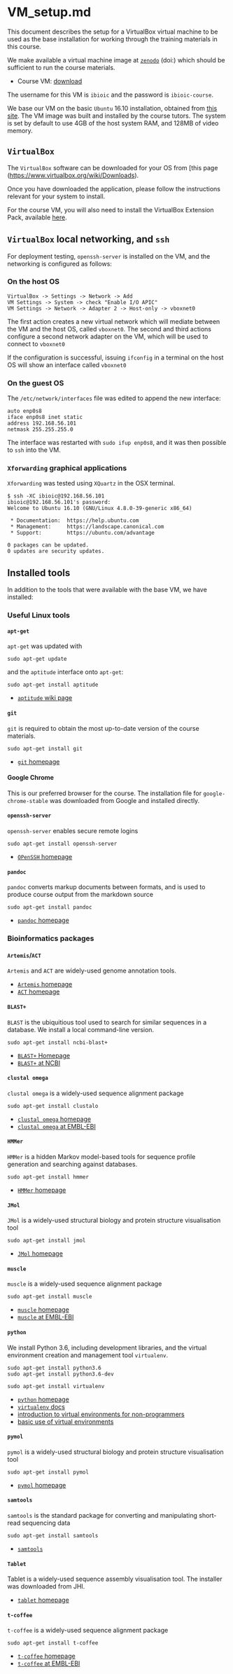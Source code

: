 # VM_setup.md

This document describes the setup for a VirtualBox virtual machine to be used as the base installation for working through the training materials in this course.

We make available a virtual machine image at [`zenodo`]() (doi:) which should be sufficient to run the course materials.

* Course VM: [download]()

The username for this VM is `ibioic` and the password is `ibioic-course`.

We base our VM on the basic `Ubuntu` 16.10 installation, obtained from [this site](http://releases.ubuntu.com/16.10/). The VM image was built and installed by the course tutors. The system is set by default to use 4GB of the host system RAM, and 128MB of video memory.

## `VirtualBox`

The `VirtualBox` software can be downloaded for your OS from [this page
(https://www.virtualbox.org/wiki/Downloads).

Once you have downloaded the application, please follow the instructions relevant for your system to install.

For the course VM, you will also need to install the VirtualBox Extension Pack, available [here](https://www.virtualbox.org/wiki/Downloads).

## `VirtualBox` local networking, and `ssh`

For deployment testing, `openssh-server` is installed on the VM, and the networking is configured as follows:

### On the host OS

```
VirtualBox -> Settings -> Network -> Add
VM Settings -> System -> check "Enable I/O APIC"
VM Settings -> Network -> Adapter 2 -> Host-only -> vboxnet0
```

The first action creates a new virtual network which will mediate between the VM and the host OS, called `vboxnet0`. The second and third actions configure a second network adapter on the VM, which will be used to connect to `vboxnet0`

If the configuration is successful, issuing `ifconfig` in a terminal on the host OS will show an interface called `vboxnet0`

### On the guest OS

The `/etc/network/interfaces` file was edited to append the new interface:

```
auto enp0s8
iface enp0s8 inet static
address 192.168.56.101
netmask 255.255.255.0
```

The interface was restarted with `sudo ifup enp0s8`, and it was then possible to `ssh` into the VM.

### `Xforwarding` graphical applications

`Xforwarding` was tested using `XQuartz` in the OSX terminal. 

```
$ ssh -XC ibioic@192.168.56.101
ibioic@192.168.56.101's password: 
Welcome to Ubuntu 16.10 (GNU/Linux 4.8.0-39-generic x86_64)

 * Documentation:  https://help.ubuntu.com
 * Management:     https://landscape.canonical.com
 * Support:        https://ubuntu.com/advantage

0 packages can be updated.
0 updates are security updates.
```

## Installed tools

In addition to the tools that were available with the base VM, we have installed:

### Useful Linux tools

#### `apt-get`

`apt-get` was updated with

```
sudo apt-get update
```

and the `aptitude` interface onto `apt-get`:

```
sudo apt-get install aptitude
```

* [`aptitude` wiki page](https://wiki.debian.org/Aptitude)

#### `git`

`git` is required to obtain the most up-to-date version of the course materials.

```
sudo apt-get install git
```

* [`git` homepage](https://git-scm.com/)

#### Google Chrome

This is our preferred browser for the course. The installation file for `google-chrome-stable` was downloaded from Google and installed directly.


#### `openssh-server`

`openssh-server` enables secure remote logins

```
sudo apt-get install openssh-server
```

* [`OPenSSH` homepage](https://www.openssh.com/)

#### `pandoc`

`pandoc` converts markup documents between formats, and is used to produce course output from the markdown source

```
sudo apt-get install pandoc
```

* [`pandoc` homepage](http://pandoc.org/)



### Bioinformatics packages

#### `Artemis`/`ACT`

`Artemis` and `ACT` are widely-used genome annotation tools.

* [`Artemis` homepage](http://www.sanger.ac.uk/science/tools/artemis)
* [`ACT` homepage](http://www.sanger.ac.uk/science/tools/artemis)


#### `BLAST+`

`BLAST` is the ubiquitious tool used to search for similar sequences in a database. We install a local command-line version.

```
sudo apt-get install ncbi-blast+
```

* [`BLAST+` Homepage](https://blast.ncbi.nlm.nih.gov/Blast.cgi?PAGE_TYPE=BlastDocs&DOC_TYPE=Download)
* [`BLAST+` at NCBI](https://blast.ncbi.nlm.nih.gov/Blast.cgi)

#### `clustal omega`

`clustal omega` is a widely-used sequence alignment package

```
sudo apt-get install clustalo
```

* [`clustal omega` homepage](http://www.clustal.org/omega/)
* [`clustal omega` at EMBL-EBI](http://www.ebi.ac.uk/Tools/msa/clustalo/)

#### `HMMer`

`HMMer` is a hidden Markov model-based tools for sequence profile generation and searching against databases.

```
sudo apt-get install hmmer
```

* [`HMMer` homepage](http://hmmer.org/)

#### `JMol`

`JMol` is a widely-used structural biology and protein structure visualisation tool

```
sudo apt-get install jmol
```

* [`JMol` homepage](https://www.pymol.org/)


#### `muscle`

`muscle` is a widely-used sequence alignment package

```
sudo apt-get install muscle
```

* [`muscle` homepage](http://drive5.com/muscle/)
* [`muscle` at EMBL-EBI](http://www.ebi.ac.uk/Tools/msa/muscle/) 

#### `python`

We install Python 3.6, including development libraries, and the virtual environment creation and management tool `virtualenv`.

```
sudo apt-get install python3.6
sudo apt-get install python3.6-dev
```

```
sudo apt-get install virtualenv
```

* [`python` homepage](https://www.python.org/)
* [`virtualenv` docs](https://virtualenv.pypa.io/en/stable/)
* [introduction to virtual environments for non-programmers](https://www.dabapps.com/blog/introduction-to-pip-and-virtualenv-python/)
* [basic use of virtual environments](http://docs.python-guide.org/en/latest/dev/virtualenvs/)


#### `pymol`

`pymol` is a widely-used structural biology and protein structure visualisation tool

```
sudo apt-get install pymol
```

* [`pymol` homepage](https://www.pymol.org/)

#### `samtools`

`samtools` is the standard package for converting and manipulating short-read sequencing data

```
sudo apt-get install samtools
```

* [`samtools`](http://samtools.sourceforge.net/)


#### `Tablet`

Tablet is a widely-used sequence assembly visualisation tool. The installer was downloaded from JHI.

* [`tablet` homepage](https://ics.hutton.ac.uk/tablet/)

#### `t-coffee`

`t-coffee` is a widely-used sequence alignment package

```
sudo apt-get install t-coffee
```

* [`t-coffee` homepage](http://www.tcoffee.org/)
* [`t-coffee` at EMBL-EBI](http://www.ebi.ac.uk/Tools/msa/tcoffee/)




